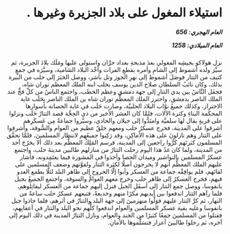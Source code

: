 <h1 dir="rtl">استيلاء المغول على بلاد الجزيرة وغيرها .</h1>

<h5 dir="rtl">العام الهجري:  656

العام الميلادي: 1258

</h5>

<p dir="rtl">نزل هولاكو بجيشِه المغولي بعدَ مذبحةِ بغداد حرَّان واستولى عليها ومَلَك بلادَ الجزيرة، ثم سيَّرَ ولده أشموط إلى الشامِ وأمره بقطعِ الفرات وأخْذ البلاد الشامية، وسيَّرَه في جمعٍ كثيف من التتار فوصَلَ أشموط إلى نهرِ الجوز وتل باشر، ووصل الخبَرَ إلى حلب من البيرة بذلك، وكان نائبُ السلطان صلاح الدين يوسف بحلب ابنه الملك المعظم توران شاه، فجفَل النَّاسُ بين يدي التتارِ إلى جهة دمشق وعظم الخطب، واجتمع الناسُ من كلِّ فجٍّ عند الملك الناصر بدمشق، واحترز الملك المعظَّم توران شاه بن الملك الناصر بحَلَب غاية الاحتراز، وكذلك جميعُ نوَّاب البلاد الحلبيَّة، وصارت حَلَب في غاية الحصانة بأسوارها المحكَمة البناءِ وكثرة الآلات، فلمَّا كان العشر الأخير من ذي الحِجَّة قصد التتارُ حَلَب ونزلوا على قريةٍ يقال لها سلميَّة وامتَدُّوا إلى حيلان والحادي، وسيَّروا جماعةً مِن عَسكَرِهم أشرفوا على المدينة، فخرج عسكرُ حلب ومعهم خلقٌ عظيم من العوام والسُّوقة، وأشرفوا على التتار وهم نازلونَ على هذه الأماكِنِ، وقد رَكِبوا جميعُهم لانتظار المسلمينَ، فلمَّا تحقَّق المسلمون كثرتَهم كَرُّوا راجعين إلى المدينة، فرسم المَلِكُ المعظَّم بعد ذلك ألا يخرُجَ أحد من المدينة، ولما كان غدُ هذا اليوم رحلت التتارُ من منازلهم طالبين مدينةَ حلب، واجتمع عسكرُ المسلمين بالنواشير وميدان الحصا وأخذوا في المشورة فيما يعتَمِدونه، فأشار عليهم الملك المعظَّم أنهم لا يخرجون أصلًا لكثرة التتار ولقوَّتهم وضعف المسلمين على لقائهم، فلم يوافِقْه جماعة من العسكر وأبوا إلَّا الخروج إلى ظاهر البلد لئلَّا يطمع العدو فيهم، فخرج العسكرُ إلى ظاهر حلب وخرج معهم العوامُّ والسوقة، واجتمع الجميعُ بجبل بانقوسا، ووصل جمع التتار إلى أسفَلِ الجبل فنزل إليهم جماعة من العسكر ليقاتِلوهم، فلما رآهم التتار اندفعوا بين أيديهم مكرًا منهم وخديعةً، فتبعهم عسكرُ حلب ساعةً من النهار، ثم كرَّ التتار عليهم فوَلَّوا منهزمينَ إلى جهة البلد والتتارُ في أثرهم، فلما حاذوا جبل بانقوسا وعليه بقية عسكر المسلمين والعوام اندفعوا كلُّهم نحو البلد والتتار في أعقابِهم، فقتلوا من المسلمينَ جمعًا كثيرًا من الجند والعوام، ونازل التتارُ المدينة في ذلك اليوم إلى آخره، ثم رحلوا طالبينَ أعزاز فتسَلَّموها بالأمانِ.</p></br>
